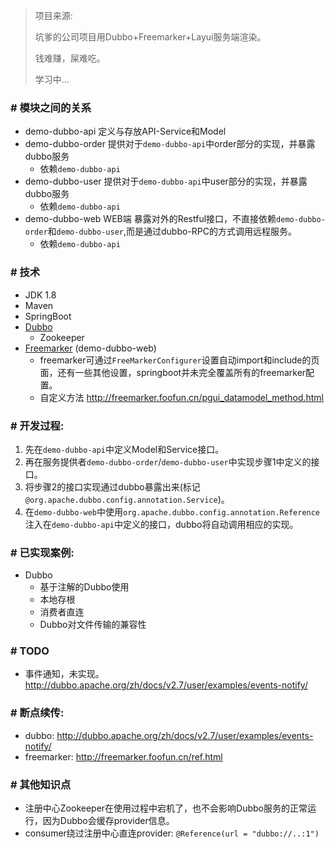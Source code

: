 > 项目来源:
>
> 坑爹的公司项目用Dubbo+Freemarker+Layui服务端渲染。
>
> 钱难赚，屎难吃。
>
> 学习中...

### # 模块之间的关系

* demo-dubbo-api 定义与存放API-Service和Model
* demo-dubbo-order 提供对于`demo-dubbo-api`中order部分的实现，并暴露dubbo服务
    * 依赖`demo-dubbo-api`
* demo-dubbo-user 提供对于`demo-dubbo-api`中user部分的实现，并暴露dubbo服务
    * 依赖`demo-dubbo-api`
* demo-dubbo-web WEB端 暴露对外的Restful接口，不直接依赖`demo-dubbo-order`和`demo-dubbo-user`,而是通过dubbo-RPC的方式调用远程服务。
    * 依赖`demo-dubbo-api`

### # 技术

* JDK 1.8
* Maven
* SpringBoot
* [Dubbo](http://dubbo.apache.org/zh/docs/v2.7/)
    * Zookeeper
* [Freemarker](http://freemarker.foofun.cn/) (demo-dubbo-web)
    * freemarker可通过`FreeMarkerConfigurer`设置自动import和include的页面，还有一些其他设置，springboot并未完全覆盖所有的freemarker配置。
    * 自定义方法 http://freemarker.foofun.cn/pgui_datamodel_method.html

### # 开发过程:

1. 先在`demo-dubbo-api`中定义Model和Service接口。
2. 再在服务提供者`demo-dubbo-order`/`demo-dubbo-user`中实现步骤1中定义的接口。
3. 将步骤2的接口实现通过dubbo暴露出来(标记`@org.apache.dubbo.config.annotation.Service`)。
4. 在`demo-dubbo-web`中使用`org.apache.dubbo.config.annotation.Reference`注入在`demo-dubbo-api`中定义的接口，dubbo将自动调用相应的实现。

### # 已实现案例:
* Dubbo
  * 基于注解的Dubbo使用
  * 本地存根
  * 消费者直连
  * Dubbo对文件传输的兼容性
### # TODO

* 事件通知，未实现。http://dubbo.apache.org/zh/docs/v2.7/user/examples/events-notify/

### # 断点续传:

* dubbo: http://dubbo.apache.org/zh/docs/v2.7/user/examples/events-notify/
* freemarker: http://freemarker.foofun.cn/ref.html

### # 其他知识点
* 注册中心Zookeeper在使用过程中宕机了，也不会影响Dubbo服务的正常运行，因为Dubbo会缓存provider信息。
* consumer绕过注册中心直连provider: `@Reference(url = "dubbo://..:1")`